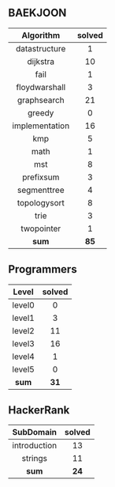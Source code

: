 ## BAEKJOON
|    Algorithm    | solved |
| :-------------: | :----: |
|datastructure|1|
|dijkstra|10|
|fail|1|
|floydwarshall|3|
|graphsearch|21|
|greedy|0|
|implementation|16|
|kmp|5|
|math|1|
|mst|8|
|prefixsum|3|
|segmenttree|4|
|topologysort|8|
|trie|3|
|twopointer|1|
| **sum** | **85**|

## Programmers
|    Level    | solved |
| :-------------: | :----: |
|level0|0|
|level1|3|
|level2|11|
|level3|16|
|level4|1|
|level5|0|
| **sum** | **31**|

## HackerRank
|    SubDomain    | solved |
| :-------------: | :----: |
|introduction|13|
|strings|11|
| **sum** | **24**|

